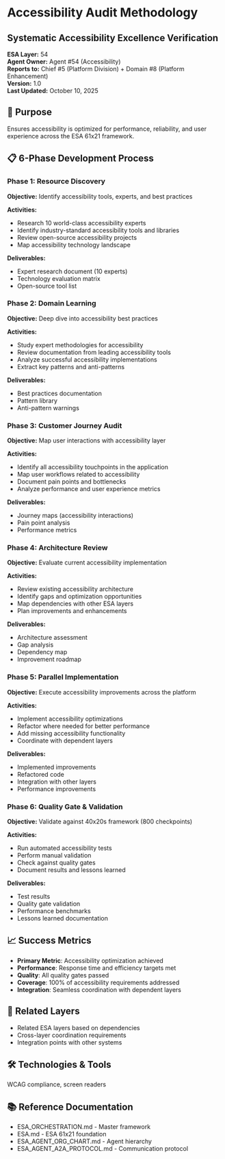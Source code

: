# Accessibility Audit Methodology
## Systematic Accessibility Excellence Verification

**ESA Layer:** 54  
**Agent Owner:** Agent #54 (Accessibility)  
**Reports to:** Chief #5 (Platform Division) + Domain #8 (Platform Enhancement)  
**Version:** 1.0  
**Last Updated:** October 10, 2025

## 🎯 Purpose
Ensures accessibility is optimized for performance, reliability, and user experience across the ESA 61x21 framework.

## 📋 6-Phase Development Process

### Phase 1: Resource Discovery
**Objective:** Identify accessibility tools, experts, and best practices

**Activities:**
- Research 10 world-class accessibility experts
- Identify industry-standard accessibility tools and libraries
- Review open-source accessibility projects
- Map accessibility technology landscape

**Deliverables:**
- Expert research document (10 experts)
- Technology evaluation matrix
- Open-source tool list

### Phase 2: Domain Learning
**Objective:** Deep dive into accessibility best practices

**Activities:**
- Study expert methodologies for accessibility
- Review documentation from leading accessibility tools
- Analyze successful accessibility implementations
- Extract key patterns and anti-patterns

**Deliverables:**
- Best practices documentation
- Pattern library
- Anti-pattern warnings

### Phase 3: Customer Journey Audit
**Objective:** Map user interactions with accessibility layer

**Activities:**
- Identify all accessibility touchpoints in the application
- Map user workflows related to accessibility
- Document pain points and bottlenecks
- Analyze performance and user experience metrics

**Deliverables:**
- Journey maps (accessibility interactions)
- Pain point analysis
- Performance metrics

### Phase 4: Architecture Review
**Objective:** Evaluate current accessibility implementation

**Activities:**
- Review existing accessibility architecture
- Identify gaps and optimization opportunities
- Map dependencies with other ESA layers
- Plan improvements and enhancements

**Deliverables:**
- Architecture assessment
- Gap analysis
- Dependency map
- Improvement roadmap

### Phase 5: Parallel Implementation
**Objective:** Execute accessibility improvements across the platform

**Activities:**
- Implement accessibility optimizations
- Refactor where needed for better performance
- Add missing accessibility functionality
- Coordinate with dependent layers

**Deliverables:**
- Implemented improvements
- Refactored code
- Integration with other layers
- Performance improvements

### Phase 6: Quality Gate & Validation
**Objective:** Validate against 40x20s framework (800 checkpoints)

**Activities:**
- Run automated accessibility tests
- Perform manual validation
- Check against quality gates
- Document results and lessons learned

**Deliverables:**
- Test results
- Quality gate validation
- Performance benchmarks
- Lessons learned documentation

## 📈 Success Metrics
- **Primary Metric**: Accessibility optimization achieved
- **Performance**: Response time and efficiency targets met
- **Quality**: All quality gates passed
- **Coverage**: 100% of accessibility requirements addressed
- **Integration**: Seamless coordination with dependent layers

## 🔗 Related Layers
- Related ESA layers based on dependencies
- Cross-layer coordination requirements
- Integration points with other systems

## 🛠️ Technologies & Tools
WCAG compliance, screen readers

## 📚 Reference Documentation
- ESA_ORCHESTRATION.md - Master framework
- ESA.md - ESA 61x21 foundation
- ESA_AGENT_ORG_CHART.md - Agent hierarchy
- ESA_AGENT_A2A_PROTOCOL.md - Communication protocol
